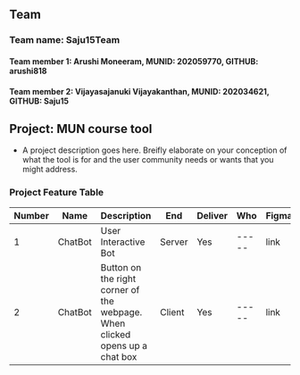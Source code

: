 ## Team

### Team name: Saju15Team
#### Team member 1: Arushi Moneeram, MUNID: 202059770, GITHUB: arushi818
#### Team member 2: Vijayasajanuki Vijayakanthan, MUNID: 202034621, GITHUB: Saju15


## Project: MUN course tool
* A project description goes here. Breifly elaborate on your conception of what the tool is for and the user community needs or wants that you might address. 

### Project Feature Table

|Number|Name|Description|End|Deliver|Who|FigmaDesign|
|-----|-----|-----|-----|-----|-----|-----|
|1|ChatBot|User Interactive Bot|Server|Yes|-----|link|
|2|ChatBot|Button on the right corner of the webpage. When clicked opens up a chat box|Client|Yes|-----|link|

